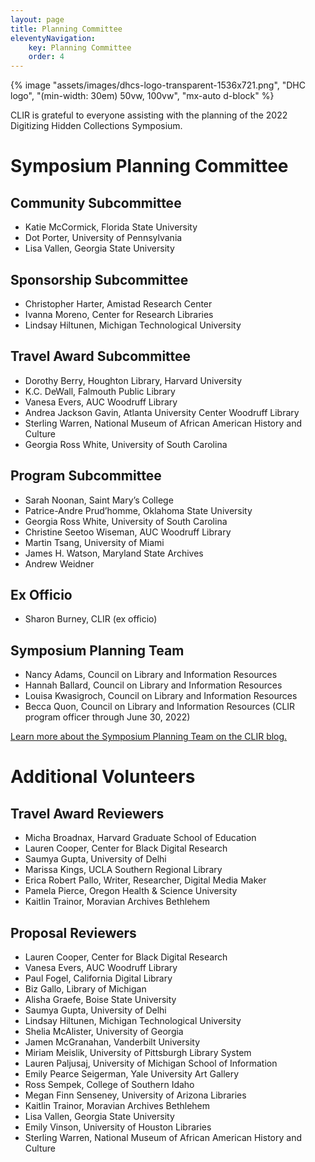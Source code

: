 ```yaml
---
layout: page
title: Planning Committee
eleventyNavigation:
    key: Planning Committee
    order: 4
---
```


{% image "assets/images/dhcs-logo-transparent-1536x721.png", "DHC logo", "(min-width: 30em) 50vw, 100vw", "mx-auto d-block" %}

CLIR is grateful to everyone assisting with the planning of the 2022 Digitizing Hidden Collections Symposium.

# Symposium Planning Committee

## Community Subcommittee

*   Katie McCormick, Florida State University
*   Dot Porter, University of Pennsylvania
*   Lisa Vallen, Georgia State University

## Sponsorship Subcommittee

*   Christopher Harter, Amistad Research Center
*   Ivanna Moreno, Center for Research Libraries
*   Lindsay Hiltunen, Michigan Technological University

## Travel Award Subcommittee

*   Dorothy Berry, Houghton Library, Harvard University
*   K.C. DeWall, Falmouth Public Library
*   Vanesa Evers, AUC Woodruff Library
*   Andrea Jackson Gavin, Atlanta University Center Woodruff Library
*   Sterling Warren, National Museum of African American History and Culture
*   Georgia Ross White, University of South Carolina

## Program Subcommittee

*   Sarah Noonan, Saint Mary’s College
*   Patrice-Andre Prud’homme, Oklahoma State University
*   Georgia Ross White, University of South Carolina
*   Christine Seetoo Wiseman, AUC Woodruff Library
*   Martin Tsang, University of Miami
*   James H. Watson, Maryland State Archives
*   Andrew Weidner

## Ex Officio

*   Sharon Burney, CLIR (ex officio)

## Symposium Planning Team

*   Nancy Adams, Council on Library and Information Resources
*   Hannah Ballard, Council on Library and Information Resources
*   Louisa Kwasigroch, Council on Library and Information Resources
*   Becca Quon, Council on Library and Information Resources (CLIR program officer through June 30, 2022)

[L](https://www.clir.org/2022/03/introducing-the-2022-digitizing-hidden-collections-symposium-planning-team/)[earn more about the Symposium Planning Team on the CLIR blog.](https://www.clir.org/2022/03/introducing-the-2022-digitizing-hidden-collections-symposium-planning-team/)

# Additional Volunteers

## Travel Award Reviewers

*   Micha Broadnax, Harvard Graduate School of Education
*   Lauren Cooper, Center for Black Digital Research
*   Saumya Gupta, University of Delhi
*   Marissa Kings, UCLA Southern Regional Library
*   Erica Robert Pallo, Writer, Researcher, Digital Media Maker
*   Pamela Pierce, Oregon Health & Science University
*   Kaitlin Trainor, Moravian Archives Bethlehem

## Proposal Reviewers

*   Lauren Cooper, Center for Black Digital Research
*   Vanesa Evers, AUC Woodruff Library
*   Paul Fogel, California Digital Library
*   Biz Gallo, Library of Michigan
*   Alisha Graefe, Boise State University
*   Saumya Gupta, University of Delhi
*   Lindsay Hiltunen, Michigan Technological University
*   Shelia McAlister, University of Georgia
*   Jamen McGranahan, Vanderbilt University
*   Miriam Meislik, University of Pittsburgh Library System
*   Lauren Paljusaj, University of Michigan School of Information
*   Emily Pearce Seigerman, Yale University Art Gallery
*   Ross Sempek, College of Southern Idaho
*   Megan Finn Senseney, University of Arizona Libraries
*   Kaitlin Trainor, Moravian Archives Bethlehem
*   Lisa Vallen, Georgia State University
*   Emily Vinson, University of Houston Libraries
*   Sterling Warren, National Museum of African American History and Culture